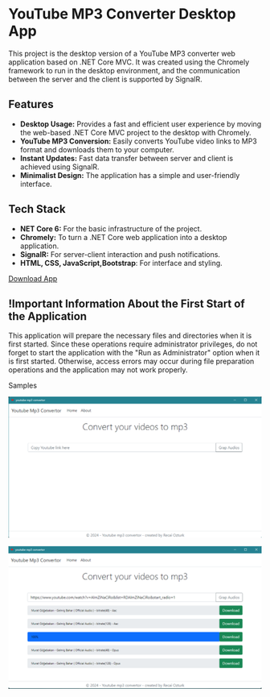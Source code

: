 # YouTube MP3 Converter Desktop App

This project is the desktop version of a YouTube MP3 converter web application based on .NET Core MVC. It was created using the Chromely framework to run in the desktop environment, and the communication between the server and the client is supported by SignalR.

## Features 
- **Desktop Usage:** Provides a fast and efficient user experience by moving the web-based .NET Core MVC project to the desktop with Chromely.
- **YouTube MP3 Conversion:** Easily converts YouTube video links to MP3 format and downloads them to your computer.
- **Instant Updates:** Fast data transfer between server and client is achieved using SignalR.
- **Minimalist Design:** The application has a simple and user-friendly interface.

## Tech Stack 
- **NET Core 6:** For the basic infrastructure of the project.
- **Chromely:** To turn a .NET Core web application into a desktop application.
- **SignalR:** For server-client interaction and push notifications.
- **HTML, CSS, JavaScript,Bootstrap**: For interface and styling.

 [Download App](https://drive.google.com/file/d/1paOR3fFsycqYFg8fWGcgdi0BXKBhjbVd/view?usp=sharing)

## !Important Information About the First Start of the Application
This application will prepare the necessary files and directories when it is first started. Since these operations require administrator privileges, do not forget to start the application with the "Run as Administrator" option when it is first started. Otherwise, access errors may occur during file preparation operations and the application may not work properly.

Samples 
  
  ![GitHub Octocat Gif](imagesForReadme/convertorSS1.png)

  ![GitHub Octocat Gif](imagesForReadme/convertorSS2.png)

